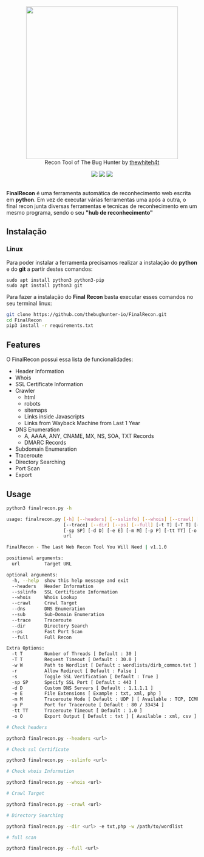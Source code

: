 <p align="center">
<br>
<img width=400 src="https://i.imgur.com/xoMC34h.png"><br>
 Recon Tool of The Bug Hunter by <a href="https://github.com/thewhiteh4t">thewhiteh4t</a>
</p>

<p align="center">
<img src="https://img.shields.io/badge/Python-3-brightgreen.svg?style=plastic">
<img src="https://img.shields.io/badge/OSINT-red.svg?style=plastic">
<img src="https://img.shields.io/badge/Web-red.svg?style=plastic">
<br><br></p>

**FinalRecon** é uma ferramenta automática de reconhecimento web escrita em **python**. Em vez de executar várias ferramentas uma após a outra, o final recon junta diversas ferramentas e tecnicas de reconhecimento em um mesmo programa, sendo o seu **"hub de reconhecimento"**

## Instalação

### Linux
Para poder instalar a ferramenta precisamos realizar a instalação do **python** e do **git** a partir destes comandos:
```
sudo apt install python3 python3-pip
sudo apt install python3 git
```
Para fazer a instalação do **Final Recon** basta executar esses comandos no seu terminal linux:
```bash
git clone https://github.com/thebughunter-io/FinalRecon.git
cd FinalRecon
pip3 install -r requirements.txt
```

## Features

O FinalRecon possui essa lista de funcionalidades:

* Header Information
* Whois
* SSL Certificate Information
* Crawler
  * html
  * robots
  * sitemaps
  * Links inside Javascripts
  * Links from Wayback Machine from Last 1 Year
* DNS Enumeration
  * A, AAAA, ANY, CNAME, MX, NS, SOA, TXT Records
  * DMARC Records
* Subdomain Enumeration
* Traceroute
* Directory Searching
* Port Scan
* Export

## Usage

```bash
python3 finalrecon.py -h

usage: finalrecon.py [-h] [--headers] [--sslinfo] [--whois] [--crawl] [--dns] [--sub]
                     [--trace] [--dir] [--ps] [--full] [-t T] [-T T] [-w W] [-r] [-s]
                     [-sp SP] [-d D] [-e E] [-m M] [-p P] [-tt TT] [-o O]
                     url

FinalRecon - The Last Web Recon Tool You Will Need | v1.1.0

positional arguments:
  url         Target URL

optional arguments:
  -h, --help  show this help message and exit
  --headers   Header Information
  --sslinfo   SSL Certificate Information
  --whois     Whois Lookup
  --crawl     Crawl Target
  --dns       DNS Enumeration
  --sub       Sub-Domain Enumeration
  --trace     Traceroute
  --dir       Directory Search
  --ps        Fast Port Scan
  --full      Full Recon

Extra Options:
  -t T        Number of Threads [ Default : 30 ]
  -T T        Request Timeout [ Default : 30.0 ]
  -w W        Path to Wordlist [ Default : wordlists/dirb_common.txt ]
  -r          Allow Redirect [ Default : False ]
  -s          Toggle SSL Verification [ Default : True ]
  -sp SP      Specify SSL Port [ Default : 443 ]
  -d D        Custom DNS Servers [ Default : 1.1.1.1 ]
  -e E        File Extensions [ Example : txt, xml, php ]
  -m M        Traceroute Mode [ Default : UDP ] [ Available : TCP, ICMP ]
  -p P        Port for Traceroute [ Default : 80 / 33434 ]
  -tt TT      Traceroute Timeout [ Default : 1.0 ]
  -o O        Export Output [ Default : txt ] [ Available : xml, csv ]
```

```bash
# Check headers

python3 finalrecon.py --headers <url>

# Check ssl Certificate

python3 finalrecon.py --sslinfo <url>

# Check whois Information

python3 finalrecon.py --whois <url>

# Crawl Target

python3 finalrecon.py --crawl <url>

# Directory Searching

python3 finalrecon.py --dir <url> -e txt,php -w /path/to/wordlist

# full scan

python3 finalrecon.py --full <url>
```
